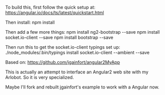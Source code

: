 To build this, first follow the quick setup at:
https://angular.io/docs/ts/latest/quickstart.html

Then install:
npm install

Then add a few more things:
npm install ng2-bootstrap --save
npm install socket.io-client --save
npm install bootstrap --save

Then run this to get the socket.io-client typings set up:
./node_modules/.bin/typings install socket.io-client --ambient --save

Based on:
https://github.com/jgainfort/angular2MyApp

This is actually an attempt to interface an Angular2 web site with my Arlobot. So it is very specialized.

Maybe I'll fork and rebuilt jgainfort's example to work with a Angular now.
